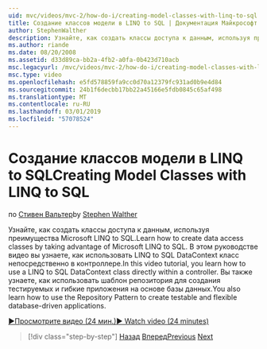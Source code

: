 ```yaml
---
uid: mvc/videos/mvc-2/how-do-i/creating-model-classes-with-linq-to-sql
title: Создание классов модели в LINQ to SQL | Документация Майкрософт
author: StephenWalther
description: Узнайте, как создать классы доступа к данным, используя преимущества Microsoft LINQ to SQL. В этом руководстве видео вы узнаете, как использовать LINQ to SQL DataContext...
ms.author: riande
ms.date: 08/20/2008
ms.assetid: d33d89ca-bb2a-4fb2-a0fa-0b423d710acb
msc.legacyurl: /mvc/videos/mvc-2/how-do-i/creating-model-classes-with-linq-to-sql
msc.type: video
ms.openlocfilehash: e5fd578859fa9cc0d70a12379fc931ad0b9e4d84
ms.sourcegitcommit: 24b1f6decbb17bb22a45166e5fdb0845c65af498
ms.translationtype: MT
ms.contentlocale: ru-RU
ms.lasthandoff: 03/01/2019
ms.locfileid: "57078524"
---
```

<a name="creating-model-classes-with-linq-to-sql"></a><span data-ttu-id="cdfd4-104">Создание классов модели в LINQ to SQL</span><span class="sxs-lookup"><span data-stu-id="cdfd4-104">Creating Model Classes with LINQ to SQL</span></span>
====================
<span data-ttu-id="cdfd4-105">по [Стивен Вальтер](https://github.com/StephenWalther)</span><span class="sxs-lookup"><span data-stu-id="cdfd4-105">by [Stephen Walther](https://github.com/StephenWalther)</span></span>

<span data-ttu-id="cdfd4-106">Узнайте, как создать классы доступа к данным, используя преимущества Microsoft LINQ to SQL.</span><span class="sxs-lookup"><span data-stu-id="cdfd4-106">Learn how to create data access classes by taking advantage of Microsoft LINQ to SQL.</span></span> <span data-ttu-id="cdfd4-107">В этом руководстве видео вы узнаете, как использовать LINQ to SQL DataContext класс непосредственно в контроллере.</span><span class="sxs-lookup"><span data-stu-id="cdfd4-107">In this video tutorial, you learn how to use a LINQ to SQL DataContext class directly within a controller.</span></span> <span data-ttu-id="cdfd4-108">Вы также узнаете, как использовать шаблон репозитория для создания тестируемых и гибкие приложения на основе базы данных.</span><span class="sxs-lookup"><span data-stu-id="cdfd4-108">You also learn how to use the Repository Pattern to create testable and flexible database-driven applications.</span></span>

[<span data-ttu-id="cdfd4-109">&#9654;Просмотрите видео (24 мин.)</span><span class="sxs-lookup"><span data-stu-id="cdfd4-109">&#9654; Watch video (24 minutes)</span></span>](https://channel9.msdn.com/Blogs/ASP-NET-Site-Videos/creating-model-classes-with-linq-to-sql)

> [!div class="step-by-step"]
> <span data-ttu-id="cdfd4-110">[Назад](creating-custom-html-helpers.md)
> [Вперед](displaying-a-table-of-database-data.md)</span><span class="sxs-lookup"><span data-stu-id="cdfd4-110">[Previous](creating-custom-html-helpers.md)
[Next](displaying-a-table-of-database-data.md)</span></span>
